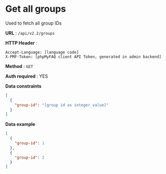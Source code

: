 # Get all groups

Used to fetch all group IDs

**URL** : `/api/v2.2/groups`

**HTTP Header** :

```
Accept-Language: [language code]
X-PMF-Token: [phpMyFAQ client API Token, generated in admin backend]
```

**Method** : `GET`

**Auth required** : YES

**Data constraints**

```json
[
  {
    "group-id": "[group id as integer value]"
  }
]
```

**Data example**

```json
[
  {
    "group-id": 1
  },
  {
    "group-id": 2
  }
]
```
